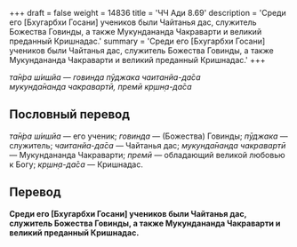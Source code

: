 +++
draft = false
weight = 14836
title = 'ЧЧ Ади 8.69'
description = 'Среди его [Бхугарбхи Госани] учеников были Чайтанья дас, служитель Божества Говинды, а также Мукундананда Чакраварти и великий преданный Кришнадас.'
summary = 'Среди его [Бхугарбхи Госани] учеников были Чайтанья дас, служитель Божества Говинды, а также Мукундананда Чакраварти и великий преданный Кришнадас.'
+++

_та̄н̇ра ш́ишйа — говинда пӯджака чаитанйа-да̄са  
мукунда̄нанда чакравартӣ, премӣ кр̣шн̣а-да̄са_

## Пословный перевод

_та̄н̇ра_ _ш́ишйа_ — его ученик; _говинда_ — (Божества) Говинды; _пӯджака_ — служитель; _чаитанйа_\-_да̄са_ — Чайтанья дас; _мукунда̄нанда_ _чакравартӣ_ — Мукундананда Чакраварти; _премӣ_ — обладающий великой любовью к Богу; _кр̣шн̣а_\-_да̄са_ — Кришнадас.

## Перевод

**Среди его \[Бхугарбхи Госани\] учеников были Чайтанья дас, служитель Божества Говинды, а также Мукундананда Чакраварти и великий преданный Кришнадас.**

